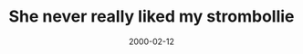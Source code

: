 ---
layout: base.njk
title : 'She never really liked my strombollie' 
view_title : 'She never really liked my strombollie' 
year : '2000' 
date : '2000-02-12' 
img_file : '/drawing/shenever.png' 
html_file : 'shenever' 
next_html : 'icewebs.html' 
year_order : '152' 
permalink : "title/{{html_file}}.html"
---
